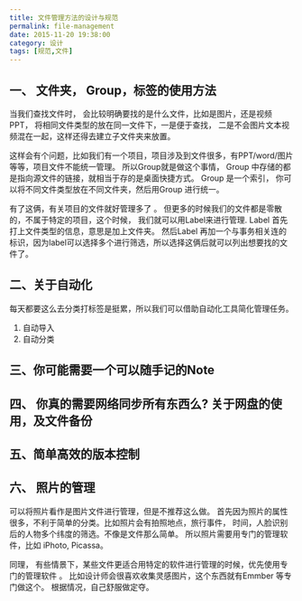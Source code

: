 ```yaml
---
title: 文件管理方法的设计与规范
permalink: file-management
date: 2015-11-20 19:38:00
category: 设计
tags: [规范,文件]
---
```


## 一、 文件夹， Group，标签的使用方法
当我们查找文件时， 会比较明确要找的是什么文件，比如是图片，还是视频PPT， 将相同文件类型的放在同一文件下，一是便于查找， 二是不会图片文本视频混在一起，这样还得去建立子文件夹来放置。

这样会有个问题，比如我们有一个项目，项目涉及到文件很多，有PPT/word/图片等等，项目文件不能统一管理。 所以Group就是做这个事情， Group 中存储的都是指向源文件的链接，就相当于存的是桌面快捷方式。 Group 是一个索引， 你可以将不同文件类型放在不同文件夹，然后用Group 进行统一。

有了这俩，有关项目的文件就好管理多了 。 但更多的时候我们的文件都是零散的，不属于特定的项目，这个时候， 我们就可以用Label来进行管理. Label 首先打上文件类型的信息，意思是加上文件夹。 然后Label 再加一个与事务相关连的标识，因为label可以选择多个进行筛选，所以选择这俩后就可以列出想要找的文件了。 

## 二、关于自动化

每天都要这么去分类打标签是挺累，所以我们可以借助自动化工具简化管理任务。 

1. 自动导入
2. 自动分类


## 三、你可能需要一个可以随手记的Note

## 四、 你真的需要网络同步所有东西么? 关于网盘的使用，及文件备份

## 五、简单高效的版本控制

## 六、 照片的管理

可以将照片看作是图片文件进行管理，但是不推荐这么做。 首先因为照片的属性很多，不利于简单的分类。比如照片会有拍照地点，旅行事件， 时间，人脸识别后的人物多个纬度的筛选。不像是文件那么简单。 所以照片需要用专门的管理软件，比如 iPhoto, Picassa。

同理， 有些情景下，某些文件更适合用特定的软件进行管理的时候，优先使用专门的管理软件 。 比如设计师会很喜欢收集灵感图片，这个东西就有Emmber 等专门做这个。 根据情况，自己舒服做定夺。

